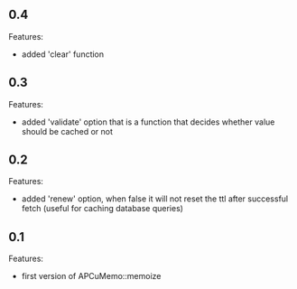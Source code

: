 ## 0.4

Features:

  - added 'clear' function

## 0.3

Features:

  - added 'validate' option that is a function that decides whether value should be cached or not

## 0.2

Features:

  - added 'renew' option, when false it will not reset the ttl after successful fetch (useful for caching database queries)

## 0.1

Features:

  - first version of APCuMemo::memoize 

